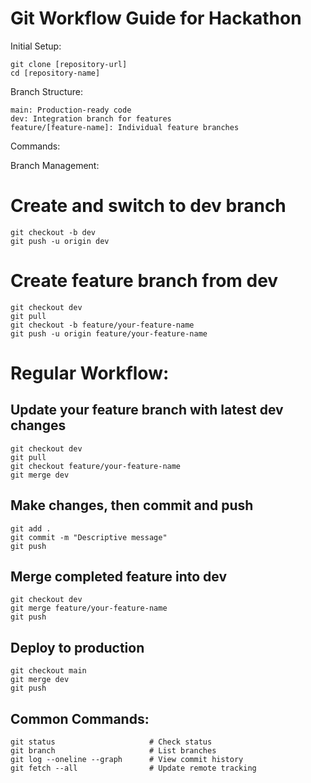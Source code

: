 # Git Workflow Guide for Hackathon

Initial Setup:
```
git clone [repository-url]
cd [repository-name]
```
Branch Structure:
```
main: Production-ready code
dev: Integration branch for features
feature/[feature-name]: Individual feature branches
```

Commands:

Branch Management:
# Create and switch to dev branch
```
git checkout -b dev
git push -u origin dev
```
# Create feature branch from dev
```
git checkout dev
git pull
git checkout -b feature/your-feature-name
git push -u origin feature/your-feature-name
```

# Regular Workflow:
## Update your feature branch with latest dev changes
```
git checkout dev
git pull
git checkout feature/your-feature-name
git merge dev
```

## Make changes, then commit and push
```
git add .
git commit -m "Descriptive message"
git push
```

## Merge completed feature into dev
```
git checkout dev
git merge feature/your-feature-name
git push
```

## Deploy to production
```
git checkout main
git merge dev
git push
```


## Common Commands:
```
git status                     # Check status
git branch                     # List branches
git log --oneline --graph      # View commit history
git fetch --all                # Update remote tracking
```